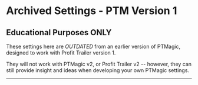 #  Archived Settings - PTM Version 1
## Educational Purposes ONLY

These settings here are *OUTDATED* from an earlier version of PTMagic, designed to work with Profit Trailer version 1.

They will not work with PTMagic v2, or Profit Trailer v2 -- however, they can still provide insight and ideas when developing your own PTMagic settings.

---
